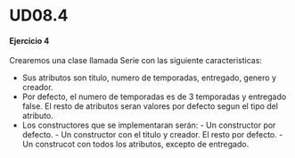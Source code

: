 # UD08.4
#### Ejercicio 4
Crearemos una clase llamada Serie con las siguiente caracteristicas:
  - Sus atributos son titulo, numero de temporadas, entregado, genero y creador.
  - Por defecto, el numero de temporadas es de 3 temporadas y entregado false. El resto de atributos seran valores por defecto segun el tipo del atributo.
  - Los constructores que se implementaran serán:
  		- Un constructor por defecto.
  		- Un constructor con el titulo y creador. El resto por defecto.
  		- Un construcot con todos los atributos, excepto de entregado.
